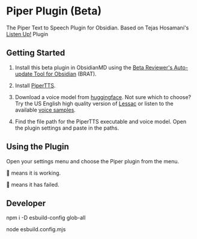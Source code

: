 # Piper Plugin (Beta)
The Piper Text to Speech Plugin for Obsidian. Based on Tejas Hosamani's [Listen Up!](https://github.com/tejas-hosamani/obsidian-plugin-text-to-speech) Plugin


## Getting Started

1. Install this beta plugin in ObsidianMD using the [Beta Reviewer's Auto-update Tool for Obsidian](https://github.com/TfTHacker/obsidian42-brat) (BRAT).

2. Install [PiperTTS](https://pypi.org/project/piper-tts/).

3. Download a voice model from [huggingface](https://huggingface.co/rhasspy/piper-voices/tree/main). Not sure which to choose? Try the US English high quality version of [Lessac](https://huggingface.co/rhasspy/piper-voices/tree/main/en/en_US/lessac/high) or listen to the available [voice samples](https://rhasspy.github.io/piper-samples/).

4. Find the file path for the PiperTTS executable and voice model. Open the plugin settings and paste in the paths.

## Using the Plugin

Open your settings menu and choose the Piper plugin from the menu.

💬 means it is working.

🚫 means it has failed.


## Developer

npm i -D esbuild-config glob-all

node esbuild.config.mjs
